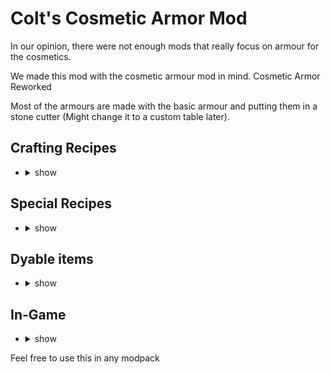 
# Colt's Cosmetic Armor Mod

In our opinion, there were not enough mods that really focus on armour for the cosmetics.
 
We made this mod with the cosmetic armour mod in mind. Cosmetic Armor Reworked
 
Most of the armours are made with the basic armour and putting them in a stone cutter (Might change it to a custom table later).


##  Crafting Recipes
- <details>
  <summary>show</summary>

  ![basic helmet](https://i.imgur.com/6JCJfMQ.png "basic helmet")
  ![basic chestplate](https://i.imgur.com/nGtU5B1.png "basic chestplate")

  ![basic leggings](https://i.imgur.com/5n6c4iL.png "basic leggings")
  ![basic boots](https://i.imgur.com/sgFRzkl.png "basic boots")

  For the tulip hat, you can use any tulip    
  ![Tulips](https://imgur.com/d27TYox.png "tulips")    
  For the flower crown you can use any small flower      
  ![flower crown](https://i.imgur.com/VHyVv64.png "flower crown")    
</details>

## Special Recipes
- <details>
  <summary>show</summary>
  Furnace item

  Smelt hardhat to get Majima hardhat  
  ![Majima hardhat](https://i.imgur.com/1mQTIws.png "Majima hardhat")
</details>    

## Dyable items
- <details>
  <summary>show</summary>

  - All Basic Armors
  - All Tophats
  - Witch Hat
  - Flower Crown
  - Centurion Helmet
</details>

## In-Game
- <details>
  <summary>show</summary>

  ![1](https://i.imgur.com/VM90SJD.png "1")
  ![2](https://i.imgur.com/XY0XIzp.png "2")
  ![3](https://imgur.com/cNnd2sB.png "3")
  ![4](https://i.imgur.com/p3OXEkq.png "4")
  ![5](https://i.imgur.com/gvLn4eG.png "5")
</details>
 
 
 
Feel free to use this in any modpack
